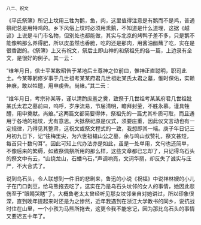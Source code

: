     八二、祝文 

   《平氏祭簿》所记上坟用三牲为鹅，鱼，肉，这里值得注意是有鹅而不是鸡，普通祭祀总是用特鸡的。乡下风俗上坟时必须用熏鹅，不知道是什么道理，这据《越谚》上说是斗门市名物，但别处也都能做，其实与北京的烤鸭子差不多，只是鹅不能像鸭那么养得肥，所以皮虽然也香脆，吃的还是那肉，用酱油醋蘸了吃，实在是很香甜的。《祭簿》上又有祝文，祭后土即山神的和祭祖先的各一篇，上边录有全文，是很好的例子。其一云：

   “维年月日，信士平某敢昭告于某地后土尊神之位前曰，惟神正直聪明，职司此土。今某等躬修岁事于几世祖考某某府君几世祖妣某氏太君之墓，惟时保佑，实赖神庥，敢以牲醴，用申虔告。尚飨。”其二云：

   “维年月日，考宗孙某等，谨以清酌庶羞之奠，致祭于几世祖考某某府君几世祖妣某氏太君之墓前曰，呜呼，岁序流易，节届清明，瞻拜封茔，不胜永慕。谨具牲醴，用申奠献。尚飨。”这两篇文都简要得体，祭祖先的一篇尤其朴质可取，而且通用于各地的祖坟，尤有意思。大抵祭祀原是仪式，须要庄重，因此仪文言动也有一定规律，乃得见其整肃，这祝文或祭文程式的一致，我想即其一端。庚子年日记三月初九日下，记“往梅里尖，为六世祖韫山公之墓，余与鸣山叔赞礼，祭文甚短，每首只十数句耳”。因此可知上代办法亦是如此，虽是一处单用，文句也还简单，不像后来的繁缛，如致祭佩祭所用的那么样，这些文章都已忘却了，只记得乌石头的祭文中有云，“山绕龙山，石蟠乌石，”声调响亮，文词华丽，却反失了诚实与庄严，不大合式了。

   说到乌石头，令人联想到一件旧的悲剧来，鲁迅的小说《祝福》中说祥林嫂的小儿子在门口剥豆，给马熊拖去吃了，这实在乃是乌石头坟邻的女人的事情，她因此悲伤至于“眼睛哭瞎”了。大概鲁老太太曾经听见那女坟邻亲自对她讲过，所以印象很深，直到晚年提起来时还是为之惨然，近年我遇到在浙江大学教书的同乡，说抗战时住在山里，一个小孩为马熊所拖去，这更令我不能忘记，因为那比乌石头的事情又要迟五十年了。


